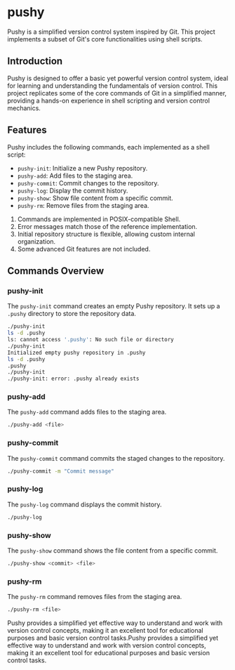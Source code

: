 # pushy 

Pushy is a simplified version control system inspired by Git. This project implements a subset of Git's core functionalities using shell scripts. 

## Introduction

Pushy is designed to offer a basic yet powerful version control system, ideal for learning and understanding the fundamentals of version control. This project replicates some of the core commands of Git in a simplified manner, providing a hands-on experience in shell scripting and version control mechanics.

## Features

Pushy includes the following commands, each implemented as a shell script:

- `pushy-init`: Initialize a new Pushy repository.
- `pushy-add`: Add files to the staging area.
- `pushy-commit`: Commit changes to the repository.
- `pushy-log`: Display the commit history.
- `pushy-show`: Show file content from a specific commit.
- `pushy-rm`: Remove files from the staging area.


1. Commands are implemented in POSIX-compatible Shell.
2. Error messages match those of the reference implementation.
3. Initial repository structure is flexible, allowing custom internal organization.
4. Some advanced Git features are not included.

## Commands Overview

### pushy-init

The `pushy-init` command creates an empty Pushy repository. It sets up a `.pushy` directory to store the repository data.

```sh
./pushy-init
ls -d .pushy
ls: cannot access '.pushy': No such file or directory
./pushy-init
Initialized empty pushy repository in .pushy
ls -d .pushy
.pushy
./pushy-init
./pushy-init: error: .pushy already exists
```
### pushy-add
The `pushy-add` command adds files to the staging area.
```sh
./pushy-add <file>
```
### pushy-commit
The `pushy-commit` command commits the staged changes to the repository.
```sh
./pushy-commit -m "Commit message"
```
### pushy-log
The `pushy-log` command displays the commit history.
```sh
./pushy-log
```
### pushy-show
The `pushy-show` command shows the file content from a specific commit.
```sh
./pushy-show <commit> <file>
```
### pushy-rm
The `pushy-rm` command removes files from the staging area.
```sh
./pushy-rm <file>
```
Pushy provides a simplified yet effective way to understand and work with version control concepts, making it an excellent tool for educational purposes and basic version control tasks.Pushy provides a simplified yet effective way to understand and work with version control concepts, making it an excellent tool for educational purposes and basic version control tasks.
